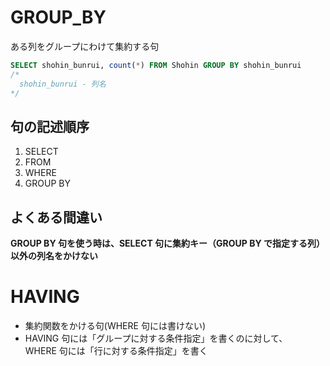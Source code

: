 # GROUP_BY

ある列をグループにわけて集約する句

```sql
SELECT shohin_bunrui, count(*) FROM Shohin GROUP BY shohin_bunrui
/*
  shohin_bunrui - 列名
*/
```

## 句の記述順序

1. SELECT
2. FROM
3. WHERE
4. GROUP BY

## よくある間違い

**GROUP BY 句を使う時は、SELECT 句に集約キー（GROUP BY で指定する列）以外の列名をかけない**

# HAVING

- 集約関数をかける句(WHERE 句には書けない)
- HAVING 句には「グループに対する条件指定」を書くのに対して、<br>
  WHERE 句には「行に対する条件指定」を書く

